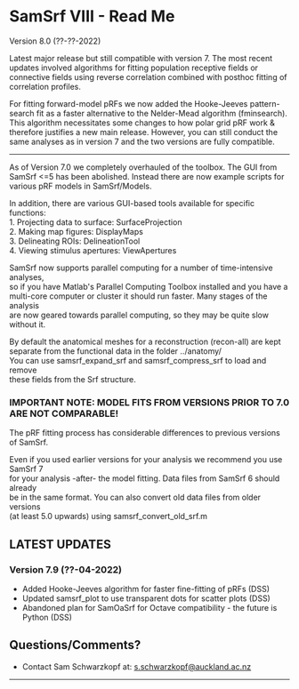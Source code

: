 # SamSrf VIII - Read Me
Version 8.0 (??-??-2022)

Latest major release but still compatible with version 7. The most recent updates
involved algorithms for fitting population receptive fields or connective fields 
using reverse correlation combined with posthoc fitting of correlation profiles.

For fitting forward-model pRFs we now added the Hooke-Jeeves pattern-search fit
as a faster alternative to the Nelder-Mead algorithm (fminsearch). This algorithm
necessitates some changes to how polar grid pRF work & therefore justifies a new
main release. However, you can still conduct the same analyses as in version 7 
and the two versions are fully compatible.

------

As of Version 7.0 we completely overhauled of the toolbox. The GUI from SamSrf <=5 
has been abolished. Instead there are now example scripts for various pRF models 
in SamSrf/Models.   

In addition, there are various GUI-based tools available for specific functions:  
    1. Projecting data to surface:  SurfaceProjection  
    2. Making map figures:          DisplayMaps  
    3. Delineating ROIs:            DelineationTool  
    4. Viewing stimulus apertures:  ViewApertures

SamSrf now supports parallel computing for a number of time-intensive analyses,  
so if you have Matlab's Parallel Computing Toolbox installed and you have a  
multi-core computer or cluster it should run faster. Many stages of the analysis  
are now geared towards parallel computing, so they may be quite slow without it.  

By default the anatomical meshes for a reconstruction (recon-all) are kept  
separate from the functional data in the folder ../anatomy/  
You can use samsrf_expand_srf and samsrf_compress_srf to load and remove  
these fields from the Srf structure.  

### IMPORTANT NOTE: MODEL FITS FROM VERSIONS PRIOR TO 7.0 ARE NOT COMPARABLE!  
The pRF fitting process has considerable differences to previous versions of SamSrf.  

Even if you used earlier versions for your analysis we recommend you use SamSrf 7  
for your analysis -after- the model fitting. Data files from SamSrf 6 should already  
be in the same format. You can also convert old data files from older versions  
(at least 5.0 upwards) using samsrf_convert_old_srf.m   

## LATEST UPDATES 

### Version 7.9 (??-04-2022)  
- Added Hooke-Jeeves algorithm for faster fine-fitting of pRFs (DSS) 
- Updated samsrf_plot to use transparent dots for scatter plots (DSS)  
- Abandoned plan for SamOaSrf for Octave compatibility - the future is Python (DSS)  

## Questions/Comments?
* Contact Sam Schwarzkopf at: s.schwarzkopf@auckland.ac.nz

------
